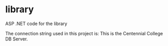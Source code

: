 # library
ASP .NET code for the library

The connection string used in this project is: This is the Centennial College DB Server.

<connectionStrings>
    <add name="LibCollectionOracleCenCol"
    connectionString="Data Source=(DESCRIPTION=(ADDRESS_LIST=(ADDRESS=(PROTOCOL=TCP)(HOST=oracle1.centennialcollege.ca)(PORT=1521)))   (CONNECT_DATA=(SERVER=DEDICATED)(SERVICE_NAME=SQLD)));User Id=<Your_UserID>;Password=<Your_Password>;"
    providerName="Oracle.DataAccess.Client"/>
  </connectionStrings>

